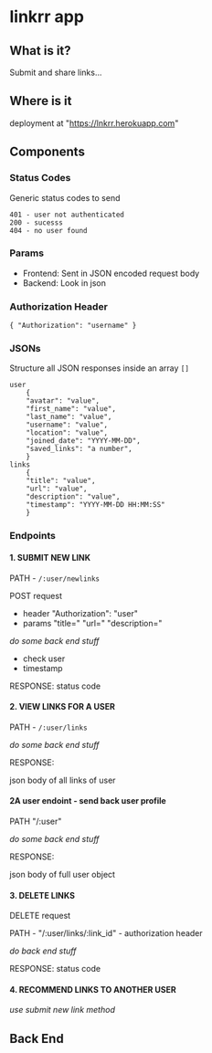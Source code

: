 # linkrr app

## What is it?

Submit and share links...

## Where is it

deployment at "https://lnkrr.herokuapp.com"

## Components

### Status Codes

Generic status codes to send

    401 - user not authenticated
    200 - sucesss
    404 - no user found

### Params

- Frontend: Sent in JSON encoded request body
- Backend: Look in json

### Authorization Header

    { "Authorization": "username" }

### JSONs

Structure all JSON responses inside an array `[]`

    user
        {
        "avatar": "value",
        "first_name": "value",
        "last_name": "value",
        "username": "value",
        "location": "value",
        "joined_date": "YYYY-MM-DD",
        "saved_links": "a number",
        }
    links
        {
        "title": "value",
        "url": "value",
        "description": "value",
        "timestamp": "YYYY-MM-DD HH:MM:SS"
        }

### Endpoints

#### 1. SUBMIT NEW LINK

PATH - `/:user/newlinks`

POST request

- header "Authorization": "user"
- params "title=" "url=" "description="

*do some back end stuff*

- check user
- timestamp

RESPONSE: status code

#### 2. VIEW LINKS FOR A USER

PATH - `/:user/links`

*do some back end stuff*

RESPONSE:

json body of all links of user

#### 2A user endoint - send back user profile

PATH "/:user"

*do some back end stuff*

RESPONSE:

json body of full user object

#### 3. DELETE LINKS

DELETE request

PATH - "/:user/links/:link_id"
    - authorization header

*do back end stuff*

RESPONSE: status code

#### 4. RECOMMEND LINKS TO ANOTHER USER

*use submit new link method*

## Back End
